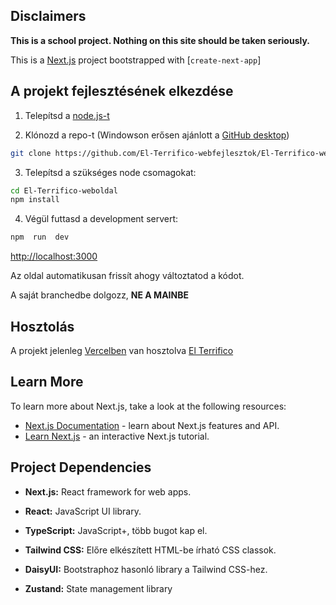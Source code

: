 ## Disclaimers
**This is a school project. Nothing on this site should be taken seriously.**

This is a [Next.js](https://nextjs.org/) project bootstrapped with [`create-next-app`]
## A projekt fejlesztésének elkezdése

1. Telepítsd a [node.js-t](https://nodejs.org/)
  
2. Klónozd a repo-t (Windowson erősen ajánlott a [GitHub desktop](https://desktop.github.com/))
```bash
git clone https://github.com/El-Terrifico-webfejlesztok/El-Terrifico-weboldal.git
```
3. Telepítsd a szükséges node csomagokat:
```bash
cd El-Terrifico-weboldal
npm install
```
4. Végül futtasd a development servert:
```bash
npm  run  dev
```
[http://localhost:3000](http://localhost:3000) 

Az oldal automatikusan frissít ahogy változtatod a kódot. 

A saját branchedbe dolgozz, **NE A MAINBE**

## Hosztolás
A projekt jelenleg [Vercelben](https://vercel.com/fulop-krisztians-projects/el-terrifico-weboldal) van hosztolva
[El Terrifico](https://terrifico.vercel.app/)

## Learn More
To learn more about Next.js, take a look at the following resources:
- [Next.js Documentation](https://nextjs.org/docs) - learn about Next.js features and API.
- [Learn Next.js](https://nextjs.org/learn) - an interactive Next.js tutorial.

## Project Dependencies

-  **Next.js:** React framework for web apps.

-  **React:** JavaScript UI library.

-  **TypeScript:** JavaScript+, több bugot kap el.

-  **Tailwind CSS:** Előre elkészített HTML-be írható CSS classok.

-  **DaisyUI:** Bootstraphoz hasonló library a Tailwind CSS-hez.

-  **Zustand:** State management library
